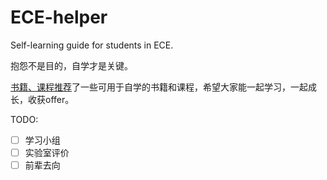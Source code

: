 # ECE-helper

Self-learning guide for students in ECE.

抱怨不是目的，自学才是关键。

[书籍、课程推荐](/book-course-recommendation.md)了一些可用于自学的书籍和课程，希望大家能一起学习，一起成长，收获offer。

TODO:

- [ ] 学习小组
- [ ] 实验室评价
- [ ] 前辈去向
